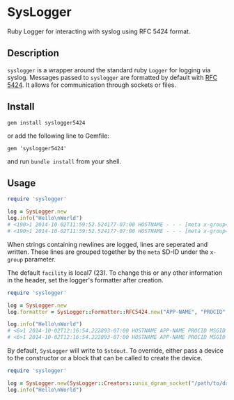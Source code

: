 # SysLogger

Ruby Logger for interacting with syslog using RFC 5424 format.

## Description

`syslogger` is a wrapper around the standard ruby `Logger` for logging via syslog. Messages passed to `syslogger` are formatted by default with [RFC 5424](http://tools.ietf.org/html/rfc5424). It allows for communication through sockets or files.

## Install

```
gem install syslogger5424
```

or add the following line to Gemfile:

```
gem 'syslogger5424'
```

and run `bundle install` from your shell.

## Usage

```ruby
require 'syslogger'

log = SysLogger.new
log.info("Hello\nWorld")
# <190>1 2014-10-02T11:59:52.524177-07:00 HOSTNAME - - - [meta x-group="79748942"] Hello
# <190>1 2014-10-02T11:59:52.524177-07:00 HOSTNAME - - - [meta x-group="79748942"] World
```

When strings containing newlines are logged, lines are seperated and written. These lines are grouped together by the `meta` SD-ID under the `x-group` parameter.

The default `facility` is local7 (23). To change this or any other information in the header, set the logger's formatter after creation.

```ruby
require 'syslogger'

log = SysLogger.new
log.formatter = SysLogger::Formatter::RFC5424.new("APP-NAME", "PROCID", "MSGID", "kern")

log.info("Hello\nWorld")
# <6>1 2014-10-02T12:16:54.222893-07:00 HOSTNAME APP-NAME PROCID MSGID [meta x-group="78784030"] Hello
# <6>1 2014-10-02T12:16:54.222893-07:00 HOSTNAME APP-NAME PROCID MSGID [meta x-group="78784030"] World
```

By default, `SysLogger` will write to `$stdout`. To override, either pass a device to the constructor or a block that can be called to create the device.

```ruby
require 'syslogger'

log = SysLogger.new(SysLogger::Creators::unix_dgram_socket("/path/to/datagram/socket"))
log.info("Hello\nWorld")
```
